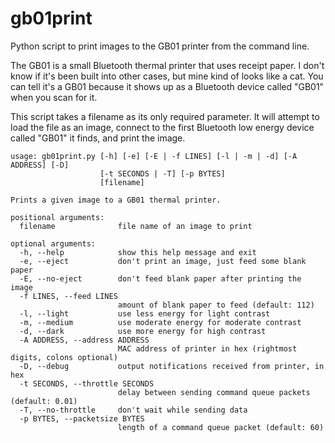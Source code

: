 # gb01print

Python script to print images to the GB01 printer from the command line.

The GB01 is a small Bluetooth thermal printer that uses receipt paper. 
I don't know if it's been built into other cases, but mine kind of looks like a cat.
You can tell it's a GB01 because it shows up as a Bluetooth device called "GB01" when you scan for it.

This script takes a filename as its only required parameter. 
It will attempt to load the file as an image, 
connect to the first Bluetooth low energy device called "GB01" it finds,
and print the image.

    usage: gb01print.py [-h] [-e] [-E | -f LINES] [-l | -m | -d] [-A ADDRESS] [-D]
                        [-t SECONDS | -T] [-p BYTES]
                        [filename]
    
    Prints a given image to a GB01 thermal printer.
    
    positional arguments:
      filename              file name of an image to print
    
    optional arguments:
      -h, --help            show this help message and exit
      -e, --eject           don't print an image, just feed some blank paper
      -E, --no-eject        don't feed blank paper after printing the image
      -f LINES, --feed LINES
                            amount of blank paper to feed (default: 112)
      -l, --light           use less energy for light contrast
      -m, --medium          use moderate energy for moderate contrast
      -d, --dark            use more energy for high contrast
      -A ADDRESS, --address ADDRESS
                            MAC address of printer in hex (rightmost digits, colons optional)
      -D, --debug           output notifications received from printer, in hex
      -t SECONDS, --throttle SECONDS
                            delay between sending command queue packets (default: 0.01)
      -T, --no-throttle     don't wait while sending data
      -p BYTES, --packetsize BYTES
                            length of a command queue packet (default: 60)
